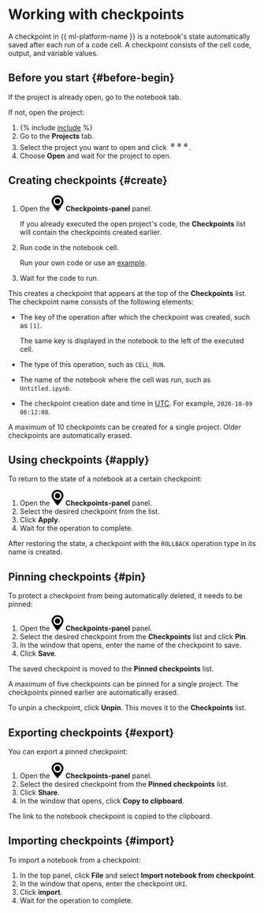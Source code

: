 # Working with checkpoints

A checkpoint in {{ ml-platform-name }} is a notebook's state automatically saved after each run of a code cell. A checkpoint consists of the cell code, output, and variable values.

## Before you start {#before-begin}

If the project is already open, go to the notebook tab.

If not, open the project:

1. {% include [include](../../../_includes/datasphere/first-step.md) %}
1. Go to the **Projects** tab.
1. Select the project you want to open and click ![image](../../../_assets/datalens/horizontal-ellipsis.svg).
1. Choose **Open** and wait for the project to open.

## Creating checkpoints {#create}

1. Open the ![checkpoints-panel](../../../_assets/datasphere/jupyterlab/checkpoints-panel.svg) **Checkpoints-panel** panel.

   If you already executed the open project's code, the **Checkpoints** list will contain the checkpoints created earlier.

1. Run code in the notebook cell.

   Run your own code or use an [example](snippets.md#run).

1. Wait for the code to run.

This creates a checkpoint that appears at the top of the **Checkpoints** list. The checkpoint name consists of the following elements:

* The key of the operation after which the checkpoint was created, such as `[1]`.

   The same key is displayed in the notebook to the left of the executed cell.

* The type of this operation, such as `CELL_RUN`.

* The name of the notebook where the cell was run, such as `Untitled.ipynb`.

* The checkpoint creation date and time in [UTC](https://en.wikipedia.org/wiki/Coordinated_Universal_Time). For example, `2020-10-09 06:12:08`.

A maximum of 10 checkpoints can be created for a single project. Older checkpoints are automatically erased.

## Using checkpoints {#apply}

To return to the state of a notebook at a certain checkpoint:

1. Open the ![checkpoints-panel](../../../_assets/datasphere/jupyterlab/checkpoints-panel.svg) **Checkpoints-panel** panel.
1. Select the desired checkpoint from the list.
1. Click **Apply**.
1. Wait for the operation to complete.

After restoring the state, a checkpoint with the `ROLLBACK` operation type in its name is created.

## Pinning checkpoints {#pin}

To protect a checkpoint from being automatically deleted, it needs to be pinned:

1. Open the ![checkpoints-panel](../../../_assets/datasphere/jupyterlab/checkpoints-panel.svg) **Checkpoints-panel** panel.
1. Select the desired checkpoint from the **Checkpoints** list and click **Pin**.
1. In the window that opens, enter the name of the checkpoint to save.
1. Click **Save**.

The saved checkpoint is moved to the **Pinned checkpoints** list.

A maximum of five checkpoints can be pinned for a single project. The checkpoints pinned earlier are automatically erased.

To unpin a checkpoint, click **Unpin**. This moves it to the **Checkpoints** list.

## Exporting checkpoints {#export}

You can export a pinned checkpoint:

1. Open the ![checkpoints-panel](../../../_assets/datasphere/jupyterlab/checkpoints-panel.svg) **Checkpoints-panel** panel.
1. Select the desired checkpoint from the **Pinned checkpoints** list.
1. Click **Share**.
1. In the window that opens, click **Copy to clipboard**.

The link to the notebook checkpoint is copied to the clipboard.

## Importing checkpoints {#import}

To import a notebook from a checkpoint:

1. In the top panel, click **File** and select **Import notebook from checkpoint**.
1. In the window that opens, enter the checkpoint `URI`.
1. Click **import**.
1. Wait for the operation to complete.

